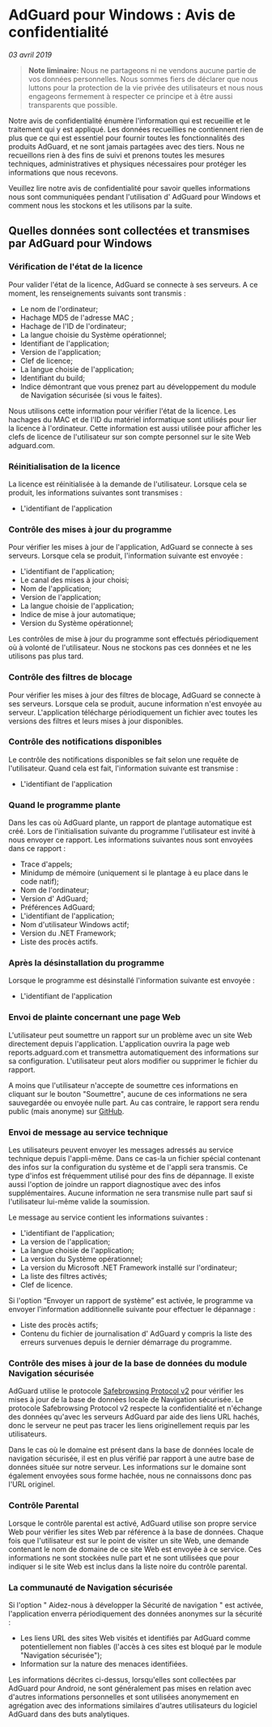 # AdGuard pour Windows : Avis de confidentialité
*03 avril 2019*

> **Note liminaire:** Nous ne partageons ni ne vendons aucune partie de vos données personnelles. Nous sommes fiers de déclarer que nous luttons pour la protection de la vie privée des utilisateurs et nous nous engageons fermement à respecter ce principe et à être aussi transparents que possible.

Notre avis de confidentialité énumère l'information qui est recueillie et le traitement qui y est appliqué. Les données recueillies ne contiennent rien de plus que ce qui est essentiel pour fournir toutes les fonctionnalités des produits AdGuard, et ne sont jamais partagées avec des tiers. Nous ne recueillons rien à des fins de suivi et prenons toutes les mesures techniques, administratives et physiques nécessaires pour protéger les informations que nous recevons.

Veuillez lire notre avis de confidentialité pour savoir quelles informations nous sont communiquées pendant l'utilisation d' AdGuard pour Windows et comment nous les stockons et les utilisons par la suite.


## Quelles données sont collectées et transmises par AdGuard pour Windows

### Vérification de l'état de la licence

Pour valider l'état de la licence, AdGuard se connecte à ses serveurs. A ce moment, les renseignements suivants sont transmis :

* Le nom de l'ordinateur;
* Hachage MD5 de l'adresse MAC ;
* Hachage de l'ID de l'ordinateur;
* La langue choisie du Système opérationnel;
* Identifiant de l'application;
* Version de l'application;
* Clef de licence;
* La langue choisie de l'application;
* Identifiant du build;
* Indice démontrant que vous prenez part au développement du module de Navigation sécurisée (si vous le faites).

Nous utilisons cette information pour vérifier l'état de la licence. Les hachages du MAC et de l'ID du matériel informatique sont utilisés pour lier la licence à l'ordinateur. Cette information est aussi utilisée pour afficher les clefs de licence de l'utilisateur sur son compte personnel sur le site Web adguard.com.

### Réinitialisation de la licence


La licence est réinitialisée à la demande de l'utilisateur. Lorsque cela se produit, les informations suivantes sont transmises :

* L'identifiant de l'application


### Contrôle des mises à jour du programme

Pour vérifier les mises à jour de l'application, AdGuard se connecte à ses serveurs. Lorsque cela se produit, l'information suivante est envoyée :

* L'identifiant de l'application;
* Le canal des mises à jour choisi;
* Nom de l'application;
* Version de l'application;
* La langue choisie de l'application;
* Indice de mise à jour automatique;
* Version du Système opérationnel;

Les contrôles de mise à jour du programme sont effectués périodiquement où à volonté de l'utilisateur. Nous ne stockons pas ces données et ne les utilisons pas plus tard. 


### Contrôle des filtres de blocage

Pour vérifier les mises à jour des filtres de blocage, AdGuard se connecte à ses serveurs. Lorsque cela se produit, aucune information n'est envoyée au serveur. L'application télécharge périodiquement un fichier avec toutes les versions des filtres et leurs mises à jour disponibles.

### Contrôle des notifications disponibles

Le contrôle des notifications disponibles se fait selon une requête de l'utilisateur. Quand cela est fait, l'information suivante est transmise :

* L'identifiant de l'application

### Quand le programme plante

Dans les cas où AdGuard plante, un rapport de plantage automatique est créé.  Lors de l'initialisation suivante du programme l'utilisateur est invité à nous envoyer ce rapport. Les informations suivantes nous sont envoyées dans ce rapport :

* Trace d'appels;
* Minidump de mémoire (uniquement si le plantage à eu place dans le code natif);
* Nom de l'ordinateur;
* Version d' AdGuard;
* Préférences AdGuard;
* L'identifiant de l'application;
* Nom d'utilisateur Windows actif;
* Version du .NET Framework;
* Liste des procès actifs.

### Après la désinstallation du programme

Lorsque le programme est désinstallé l'information suivante est envoyée :

* L'identifiant de l'application

### Envoi de plainte concernant une page Web


L'utilisateur peut soumettre un rapport sur un problème avec un site Web directement depuis l'application. L'application ouvrira la page web reports.adguard.com et transmettra automatiquement des informations sur sa configuration. L'utilisateur peut alors modifier ou supprimer le fichier du rapport.

A moins que l'utilisateur n'accepte de soumettre ces informations en cliquant sur le bouton "Soumettre", aucune de ces informations ne sera sauvegardée ou envoyée nulle part. Au cas contraire, le rapport sera rendu public (mais anonyme) sur [GitHub](https://github.com/adguardteam/adguardfilters/issues).


### Envoi de message au service technique

Les utilisateurs peuvent envoyer les messages adressés au service technique depuis l'appli-même. Dans ce cas-la un fichier spécial contenant des infos sur la configuration du système et de l'appli sera transmis. Ce type d'infos est fréquemment utilisé pour des fins de dépannage. Il existe aussi l'option de joindre un rapport diagnostique avec des infos supplémentaires. Aucune information ne sera transmise nulle part sauf si l'utilisateur lui-même valide la soumission.

Le message au service contient les informations suivantes :

* L'identifiant de l'application;
* La version de l'application;
* La langue choisie de l'application;
* La version du Système opérationnel;
* La version du Microsoft .NET Framework installé sur l'ordinateur;
* La liste des filtres activés;
* Clef de licence.


Si l'option “Envoyer un rapport de système” est activée, le programme va envoyer l'information additionnelle suivante pour effectuer le dépannage :

* Liste des procès actifs;
* Contenu du fichier de journalisation d' AdGuard y compris la liste des erreurs survenues depuis le dernier démarrage du programme.


### Contrôle des mises à jour de la base de données du module Navigation sécurisée

AdGuard utilise le protocole [Safebrowsing Protocol v2](https://developers.google.com/safe-browsing/) pour vérifier les mises à jour de la base de données locale de Navigation sécurisée. Le protocole Safebrowsing Protocol v2 respecte la confidentialité et n'échange des données qu'avec les serveurs AdGuard par aide des liens URL hachés, donc le serveur ne peut pas tracer les liens originellement requis par les utilisateurs.

Dans le cas où le domaine est présent dans la base de données locale de navigation sécurisée, il est en plus vérifié par rapport à une autre base de données située sur notre serveur. Les informations sur le domaine sont également envoyées sous forme hachée, nous ne connaissons donc pas l'URL originel.

### Contrôle Parental

Lorsque le contrôle parental est activé, AdGuard utilise son propre service Web pour vérifier les sites Web par référence à la base de données. Chaque fois que l'utilisateur est sur le point de visiter un site Web, une demande contenant le nom de domaine de ce site Web est envoyée à ce service. Ces informations ne sont stockées nulle part et ne sont utilisées que pour indiquer si le site Web est inclus dans la liste noire du contrôle parental.


### La communauté de Navigation sécurisée

Si l'option " Aidez-nous à développer la Sécurité de navigation " est activée, l'application enverra périodiquement des données anonymes sur la sécurité :

* Les liens URL des sites Web visités et identifiés par AdGuard comme potentiellement non fiables (l'accès à ces sites est bloqué par le module "Navigation sécurisée");
* Information sur la nature des menaces identifiées.

Les informations décrites ci-dessus, lorsqu'elles sont collectées par AdGuard pour Android, ne sont généralement pas mises en relation avec d'autres informations personnelles et sont utilisées anonymement en agrégation avec des informations similaires d'autres utilisateurs du logiciel AdGuard dans des buts analytiques.